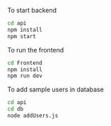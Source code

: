 To start backend
```bash
cd api
npm install
npm start
```

To run the frontend
```bash
cd Frontend
npm install
npm run dev
```

To add sample users in database
```bash
cd api
cd db
node addUsers.js
```
